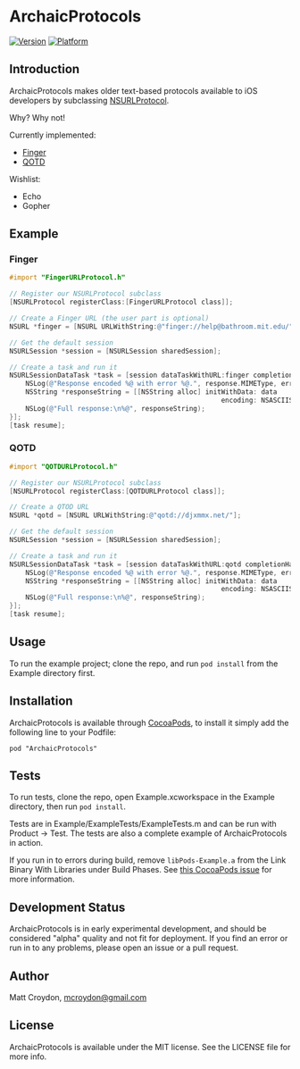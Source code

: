 # ArchaicProtocols

[![Version](http://cocoapod-badges.herokuapp.com/v/ArchaicProtocols/badge.png)](http://cocoadocs.org/docsets/ArchaicProtocols)
[![Platform](http://cocoapod-badges.herokuapp.com/p/ArchaicProtocols/badge.png)](http://cocoadocs.org/docsets/ArchaicProtocols)

## Introduction

ArchaicProtocols makes older text-based protocols available to iOS developers by subclassing [NSURLProtocol](https://developer.apple.com/library/mac/documentation/cocoa/reference/foundation/classes/NSURLProtocol_Class/Reference/Reference.html).

Why? Why not!

Currently implemented:

* [Finger](http://en.wikipedia.org/wiki/Finger_protocol)
* [QOTD](http://en.wikipedia.org/wiki/QOTD)

Wishlist:

* Echo
* Gopher

## Example

### Finger

```objective-c
#import "FingerURLProtocol.h"

// Register our NSURLProtocol subclass
[NSURLProtocol registerClass:[FingerURLProtocol class]];

// Create a Finger URL (the user part is optional)
NSURL *finger = [NSURL URLWithString:@"finger://help@bathroom.mit.edu/"];

// Get the default session
NSURLSession *session = [NSURLSession sharedSession];

// Create a task and run it
NSURLSessionDataTask *task = [session dataTaskWithURL:finger completionHandler:^(NSData *data, NSURLResponse *response, NSError *error) {
    NSLog(@"Response encoded %@ with error %@.", response.MIMEType, error);
    NSString *responseString = [[NSString alloc] initWithData: data
                                                     encoding: NSASCIIStringEncoding];
    NSLog(@"Full response:\n%@", responseString);
}];
[task resume];
```

### QOTD

```objective-c
#import "QOTDURLProtocol.h"

// Register our NSURLProtocol subclass
[NSURLProtocol registerClass:[QOTDURLProtocol class]];

// Create a QTOD URL
NSURL *qotd = [NSURL URLWithString:@"qotd://djxmmx.net/"];

// Get the default session
NSURLSession *session = [NSURLSession sharedSession];

// Create a task and run it
NSURLSessionDataTask *task = [session dataTaskWithURL:qotd completionHandler:^(NSData *data, NSURLResponse *response, NSError *error) {
    NSLog(@"Response encoded %@ with error %@.", response.MIMEType, error);
    NSString *responseString = [[NSString alloc] initWithData: data
                                                     encoding: NSASCIIStringEncoding];
    NSLog(@"Full response:\n%@", responseString);
}];
[task resume];
```

## Usage

To run the example project; clone the repo, and run `pod install` from the Example directory first.

## Installation

ArchaicProtocols is available through [CocoaPods](http://cocoapods.org), to install
it simply add the following line to your Podfile:

    pod "ArchaicProtocols"

## Tests

To run tests, clone the repo, open Example.xcworkspace in the Example directory, then run `pod install`.

Tests are in Example/ExampleTests/ExampleTests.m and can be run with Product -> Test. The tests are also a complete example of ArchaicProtocols in action.

If you run in to errors during build, remove `libPods-Example.a` from the Link Binary With Libraries under Build Phases. See [this CocoaPods issue](https://github.com/CocoaPods/CocoaPods/issues/1729) for more information.

## Development Status

ArchaicProtocols is in early experimental development, and should be considered "alpha" quality and not fit for deployment. If you find an error or run in to any problems, please open an issue or a pull request.

## Author

Matt Croydon, mcroydon@gmail.com

## License

ArchaicProtocols is available under the MIT license. See the LICENSE file for more info.

